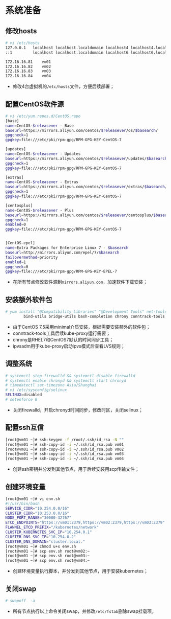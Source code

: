# 系统准备

## 修改hosts

```bash
# vi /etc/hosts
127.0.0.1   localhost localhost.localdomain localhost4 localhost4.localdomain4
::1         localhost localhost.localdomain localhost6 localhost6.localdomain6

172.16.16.81    vm01
172.16.16.82    vm02
172.16.16.83    vm03
172.16.16.84    vm04
```

* 修改4台虚拟机的`/etc/hosts`文件，方便后续部署；

## 配置CentOS软件源

```bash
# vi /etc/yum.repos.d/CentOS.repo
[base]
name=CentOS-$releasever - Base
baseurl=https://mirrors.aliyun.com/centos/$releasever/os/$basearch/
gpgcheck=1
gpgkey=file:///etc/pki/rpm-gpg/RPM-GPG-KEY-CentOS-7

[updates]
name=CentOS-$releasever - Updates
baseurl=https://mirrors.aliyun.com/centos/$releasever/updates/$basearch/
gpgcheck=1
gpgkey=file:///etc/pki/rpm-gpg/RPM-GPG-KEY-CentOS-7

[extras]
name=CentOS-$releasever - Extras
baseurl=https://mirrors.aliyun.com/centos/$releasever/extras/$basearch/
gpgcheck=1
gpgkey=file:///etc/pki/rpm-gpg/RPM-GPG-KEY-CentOS-7

[centosplus]
name=CentOS-$releasever - Plus
baseurl=https://mirrors.aliyun.com/centos/$releasever/centosplus/$basearch/
gpgcheck=1
enabled=0
gpgkey=file:///etc/pki/rpm-gpg/RPM-GPG-KEY-CentOS-7


[CentOS-epel]
name=Extra Packages for Enterprise Linux 7 - $basearch
baseurl=http://mirrors.aliyun.com/epel/7/$basearch
failovermethod=priority
enabled=1
gpgcheck=0
gpgkey=file:///etc/pki/rpm-gpg/RPM-GPG-KEY-EPEL-7
```

* 在所有节点修改软件源到`mirrors.aliyun.com`，加速软件下载安装；

## 安装额外软件包

```bash
# yum install "@Compatibility Libraries" "@Development Tools" net-tools wget git \
        bind-utils bridge-utils bash-completion chrony conntrack-tools chronyd docker ivpsadm
```

* 由于CentOS 7.5采用minimal介质安装，根据需要安装额外的软件包；
* conntrack-tools工具后续kube-proxy运行需要；
* chrony是RHEL7和CentOS7默认的时间同步工具；
* ipvsadm用于kube-proxy启动ipvs模式后查看LVS规则；

## 调整系统

```bash
# systemctl stop firewalld && systemctl disable firewalld
# systemctl enable chronyd && systemctl start chronyd
# timedatectl set-timezone Asia/Shanghai
# vi /etc/sysconfig/selinux
SELINUX=disabled
# setenforce 0
```

* 关闭firewalld，开启chronyd时间同步，修改时区，关闭selinux；

## 配置ssh互信

```bash
[root@vm01 ~]# ssh-keygen -f /root/.ssh/id_rsa -N ""
[root@vm01 ~]# ssh-copy-id -i ~/.ssh/id_rsa.pub vm01
[root@vm01 ~]# ssh-copy-id -i ~/.ssh/id_rsa.pub vm02
[root@vm01 ~]# ssh-copy-id -i ~/.ssh/id_rsa.pub vm03
[root@vm01 ~]# ssh-copy-id -i ~/.ssh/id_rsa.pub vm04
```

* 创建ssh密钥并分发到其他节点，用于后续安装用scp传输文件；

## 创建环境变量

```bash
[root@vm01 ~]# vi env.sh
#!/usr/bin/bash
SERVICE_CIDR="10.254.0.0/16"
CLUSTER_CIDR="10.253.0.0/16"
NODE_PORT_RANGE="30000-32767"
ETCD_ENDPOINTS="https://vm01:2379,https://vm02:2379,https://vm03:2379"
FLANNEL_ETCD_PREFIX="/kubernetes/network"
CLUSTER_KUBERNETES_SVC_IP="10.254.0.1"
CLUSTER_DNS_SVC_IP="10.254.0.2"
CLUSTER_DNS_DOMAIN="cluster.local."
[root@vm01 ~]# chmod u+x env.sh
[root@vm01 ~]# scp env.sh root@vm02:~
[root@vm01 ~]# scp env.sh root@vm03:~
[root@vm01 ~]# scp env.sh root@vm04:~
```

* 创建环境变量执行脚本，并分发到其他节点，用于安装kubernetes；

## 关闭swap

```bash
# swapoff  -a
```

* 所有节点执行以上命令关闭swap，并修改`/etc/fstab`删除swap挂载项。